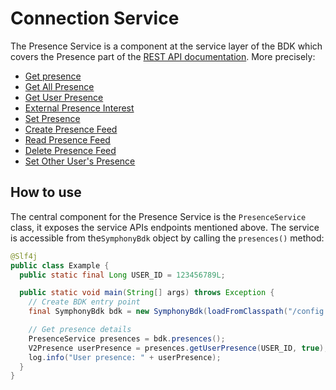 # Connection Service

The Presence Service is a component at the service layer of the BDK which covers the Presence part of the [REST API documentation](https://developers.symphony.com/restapi/reference).
More precisely:
* [Get presence](https://developers.symphony.com/restapi/reference#get-presence)
* [Get All Presence](https://developers.symphony.com/restapi/reference#get-all-presence)
* [Get User Presence](https://developers.symphony.com/restapi/reference#user-presence-v3)
* [External Presence Interest](https://developers.symphony.com/restapi/reference#register-user-presence-interest)
* [Set Presence](https://developers.symphony.com/restapi/reference#set-presence)
* [Create Presence Feed](https://developers.symphony.com/restapi/reference#create-presence-feed)
* [Read Presence Feed](https://developers.symphony.com/restapi/reference#read-presence-feed)
* [Delete Presence Feed](https://developers.symphony.com/restapi/reference#delete-presence-feed)
* [Set Other User's Presence](https://developers.symphony.com/restapi/reference#set-user-presence)


## How to use
The central component for the Presence Service is the `PresenceService` class, it exposes the service APIs endpoints mentioned above.
The service is accessible from the`SymphonyBdk` object by calling the `presences()` method:

```java
@Slf4j
public class Example {
  public static final Long USER_ID = 123456789L;

  public static void main(String[] args) throws Exception {
    // Create BDK entry point
    final SymphonyBdk bdk = new SymphonyBdk(loadFromClasspath("/config.yaml"));

    // Get presence details
    PresenceService presences = bdk.presences();
    V2Presence userPresence = presences.getUserPresence(USER_ID, true);
    log.info("User presence: " + userPresence);
  }
}
